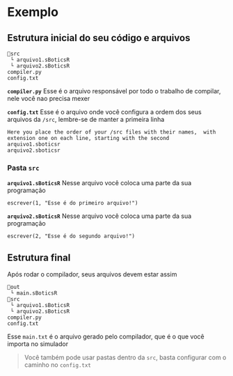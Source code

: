 # Exemplo
## Estrutura inicial do seu código e arquivos
```
📂src
 └ arquivo1.sBoticsR
 └ arquivo2.sBoticsR
compiler.py
config.txt
```

**`compiler.py`**
Esse é o arquivo responsável por todo o trabalho de compilar, nele você nao precisa mexer


**`config.txt`**
Esse é o arquivo onde você configura a ordem dos seus arquivos da `/src`, lembre-se de manter a primeira linha
```
Here you place the order of your /src files with their names,  with extension one on each line, starting with the second
arquivo1.sboticsr
arquivo2.sboticsr
```

### Pasta `src`
**`arquivo1.sBoticsR`**
Nesse arquivo você coloca uma parte da sua programação
```
escrever(1, "Esse é do primeiro arquivo!")
```
**`arquivo2.sBoticsR`**
Nesse arquivo você coloca uma parte da sua programação
```
escrever(2, "Esse é do segundo arquivo!")
```

## Estrutura final
Após rodar o compilador, seus arquivos devem estar assim
```
📂out
 └ main.sBoticsR
📂src
 └ arquivo1.sBoticsR
 └ arquivo2.sBoticsR
compiler.py
config.txt
```
Esse `main.txt` é o arquivo gerado pelo compilador, que é o que você importa no simulador

> Você também pode usar pastas dentro da `src`, basta configurar com o caminho no `config.txt`
